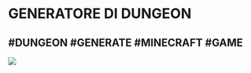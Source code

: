 
<h1>GENERATORE DI DUNGEON</h1>

<h2>
  #DUNGEON
  #GENERATE
  #MINECRAFT
  #GAME
  </h2>
  
<img src="https://i.imgur.com/Mrqzg1q.mp4">
